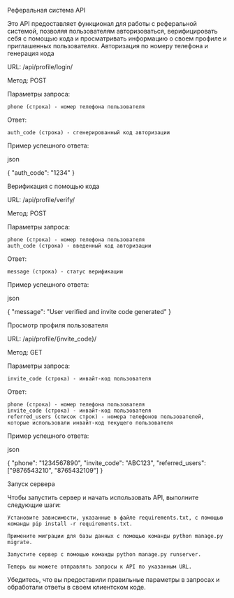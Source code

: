 Реферальная система API

Это API предоставляет функционал для работы с реферальной системой, позволяя пользователям авторизоваться, верифицировать себя с помощью кода и просматривать информацию о своем профиле и приглашенных пользователях.
Авторизация по номеру телефона и генерация кода

URL: /api/profile/login/

Метод: POST

Параметры запроса:

    phone (строка) - номер телефона пользователя

Ответ:

    auth_code (строка) - сгенерированный код авторизации

Пример успешного ответа:

json

{
    "auth_code": "1234"
}

Верификация с помощью кода

URL: /api/profile/verify/

Метод: POST

Параметры запроса:

    phone (строка) - номер телефона пользователя
    auth_code (строка) - введенный код авторизации

Ответ:

    message (строка) - статус верификации

Пример успешного ответа:

json

{
    "message": "User verified and invite code generated"
}

Просмотр профиля пользователя

URL: /api/profile/{invite_code}/

Метод: GET

Параметры запроса:

    invite_code (строка) - инвайт-код пользователя

Ответ:

    phone (строка) - номер телефона пользователя
    invite_code (строка) - инвайт-код пользователя
    referred_users (список строк) - номера телефонов пользователей, которые использовали инвайт-код текущего пользователя

Пример успешного ответа:

json

{
    "phone": "1234567890",
    "invite_code": "ABC123",
    "referred_users": ["9876543210", "8765432109"]
}

Запуск сервера

Чтобы запустить сервер и начать использовать API, выполните следующие шаги:

    Установите зависимости, указанные в файле requirements.txt, с помощью команды pip install -r requirements.txt.

    Примените миграции для базы данных с помощью команды python manage.py migrate.

    Запустите сервер с помощью команды python manage.py runserver.

    Теперь вы можете отправлять запросы к API по указанным URL.

Убедитесь, что вы предоставили правильные параметры в запросах и обработали ответы в своем клиентском коде.
